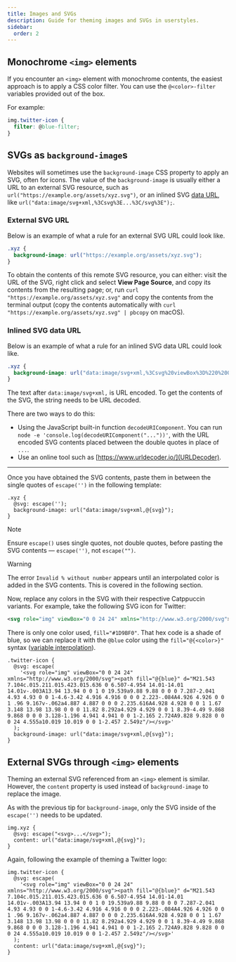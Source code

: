 ```yaml
---
title: Images and SVGs
description: Guide for theming images and SVGs in userstyles.
sidebar:
  order: 2
---
```


## Monochrome `<img>` elements

If you encounter an `<img>` element with monochrome contents, the easiest approach is to apply a CSS color filter. You can use the `@<color>-filter` variables provided out of the box.

For example:

```css
img.twitter-icon {
  filter: @blue-filter;
}
```

## SVGs as `background-image`s

Websites will sometimes use the `background-image` CSS property to apply an SVG, often for icons. The value of the `background-image` is usually either a URL to an external SVG resource, such as `url("https://example.org/assets/xyz.svg")`, or an inlined SVG [data URL](https://developer.mozilla.org/en-US/docs/Web/URI/Reference/Schemes/data), like `url("data:image/svg+xml,%3Csvg%3E...%3C/svg%3E");`.

### External SVG URL

Below is an example of what a rule for an external SVG URL could look like.

```css
.xyz {
  background-image: url("https://example.org/assets/xyz.svg");
}
```

To obtain the contents of this remote SVG resource, you can either: visit the URL of the SVG, right click and select **View Page Source**, and copy its contents from the resulting page; or, run `curl "https://example.org/assets/xyz.svg"` and copy the contents from the terminal output (copy the contents automatically with `curl "https://example.org/assets/xyz.svg" | pbcopy` on macOS).

### Inlined SVG data URL

Below is an example of what a rule for an inlined SVG data URL could look like.

```css
.xyz {
  background-image: url("data:image/svg+xml,%3Csvg%20viewBox%3D%220%200%2024%2024%22%20xmlns%3D%22http%3A//www.w3.org/2000/svg%22%3E%3Cpath%20fill%3D%22red%22%20d%3D%22%22/%3E%3C/svg%3E");
}
```

The text after `data:image/svg+xml,` is URL encoded. To get the contents of the SVG, the string needs to be URL decoded.

There are two ways to do this:
- Using the JavaScript built-in function `decodeURIComponent`. You can run `node -e 'console.log(decodeURIComponent("..."))'`, with the URL encoded SVG contents placed between the double quotes in place of `...`.
- Use an online tool such as [https://www.urldecoder.io/](URLDecoder).

---

Once you have obtained the SVG contents, paste them in between the single quotes of `escape('')` in the following template:

<!-- deno-fmt-ignore -->
```less
.xyz {
  @svg: escape('');
  background-image: url("data:image/svg+xml,@{svg}");
}
```

> [!NOTE]
> Ensure `escape()` uses single quotes, not double quotes, before pasting the SVG contents — `escape('')`, not `escape("")`.

> [!WARNING]
> The error `Invalid % without number` appears until an interpolated color is added in the SVG contents. This is covered in the following section.

Now, replace any colors in the SVG with their respective Catppuccin variants. For example, take the following SVG icon for Twitter:

```xml
<svg role="img" viewBox="0 0 24 24" xmlns="http://www.w3.org/2000/svg"><path fill="#1D9BF0" d="M21.543 7.104c.015.211.015.423.015.636 0 6.507-4.954 14.01-14.01 14.01v-.003A13.94 13.94 0 0 1 0 19.539a9.88 9.88 0 0 0 7.287-2.041 4.93 4.93 0 0 1-4.6-3.42 4.916 4.916 0 0 0 2.223-.084A4.926 4.926 0 0 1 .96 9.167v-.062a4.887 4.887 0 0 0 2.235.616A4.928 4.928 0 0 1 1.67 3.148 13.98 13.98 0 0 0 11.82 8.292a4.929 4.929 0 0 1 8.39-4.49 9.868 9.868 0 0 0 3.128-1.196 4.941 4.941 0 0 1-2.165 2.724A9.828 9.828 0 0 0 24 4.555a10.019 10.019 0 0 1-2.457 2.549z"/></svg>
```

There is only one color used, `fill="#1D9BF0"`. That hex code is a shade of blue, so we can replace it with the `@blue` color using the `fill="@{<color>}"` syntax ([variable interpolation](https://lesscss.org/features/#variables-feature-variable-interpolation)).

```less
.twitter-icon {
  @svg: escape(
    '<svg role="img" viewBox="0 0 24 24" xmlns="http://www.w3.org/2000/svg"><path fill="@{blue}" d="M21.543 7.104c.015.211.015.423.015.636 0 6.507-4.954 14.01-14.01 14.01v-.003A13.94 13.94 0 0 1 0 19.539a9.88 9.88 0 0 0 7.287-2.041 4.93 4.93 0 0 1-4.6-3.42 4.916 4.916 0 0 0 2.223-.084A4.926 4.926 0 0 1 .96 9.167v-.062a4.887 4.887 0 0 0 2.235.616A4.928 4.928 0 0 1 1.67 3.148 13.98 13.98 0 0 0 11.82 8.292a4.929 4.929 0 0 1 8.39-4.49 9.868 9.868 0 0 0 3.128-1.196 4.941 4.941 0 0 1-2.165 2.724A9.828 9.828 0 0 0 24 4.555a10.019 10.019 0 0 1-2.457 2.549z"/></svg>'
  );
  background-image: url("data:image/svg+xml,@{svg}");
}
```

## External SVGs through `<img>` elements

Theming an external SVG referenced from an `<img>` element is similar. However, the `content` property is used instead of `background-image` to replace the image.

As with the previous tip for `background-image`, only the SVG inside of the `escape('')` needs to be updated.

```less
img.xyz {
  @svg: escape("<svg>...</svg>");
  content: url("data:image/svg+xml,@{svg}");
}
```

Again, following the example of theming a Twitter logo:

```less
img.twitter-icon {
  @svg: escape(
    '<svg role="img" viewBox="0 0 24 24" xmlns="http://www.w3.org/2000/svg"><path fill="@{blue}" d="M21.543 7.104c.015.211.015.423.015.636 0 6.507-4.954 14.01-14.01 14.01v-.003A13.94 13.94 0 0 1 0 19.539a9.88 9.88 0 0 0 7.287-2.041 4.93 4.93 0 0 1-4.6-3.42 4.916 4.916 0 0 0 2.223-.084A4.926 4.926 0 0 1 .96 9.167v-.062a4.887 4.887 0 0 0 2.235.616A4.928 4.928 0 0 1 1.67 3.148 13.98 13.98 0 0 0 11.82 8.292a4.929 4.929 0 0 1 8.39-4.49 9.868 9.868 0 0 0 3.128-1.196 4.941 4.941 0 0 1-2.165 2.724A9.828 9.828 0 0 0 24 4.555a10.019 10.019 0 0 1-2.457 2.549z"/></svg>'
  );
  content: url("data:image/svg+xml,@{svg}");
}
```
